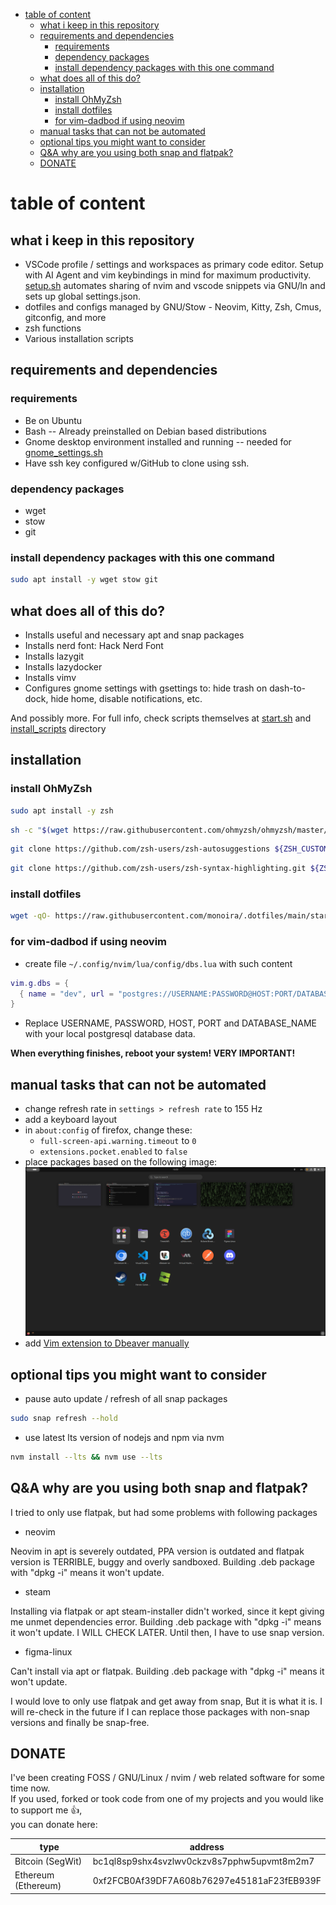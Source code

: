 - [table of content](#table-of-content)
  - [what i keep in this repository](#what-i-keep-in-this-repository)
  - [requirements and dependencies](#requirements-and-dependencies)
    - [requirements](#requirements)
    - [dependency packages](#dependency-packages)
    - [install dependency packages with this one command](#install-dependency-packages-with-this-one-command)
  - [what does all of this do?](#what-does-all-of-this-do)
  - [installation](#installation)
    - [install OhMyZsh](#install-ohmyzsh)
    - [install dotfiles](#install-dotfiles)
    - [for vim-dadbod if using neovim](#for-vim-dadbod-if-using-neovim)
  - [manual tasks that can not be automated](#manual-tasks-that-can-not-be-automated)
  - [optional tips you might want to consider](#optional-tips-you-might-want-to-consider)
  - [Q\&A why are you using both snap and flatpak?](#qa-why-are-you-using-both-snap-and-flatpak)
  - [DONATE](#donate)

# table of content

## what i keep in this repository

- VSCode profile / settings and workspaces as primary code editor.
  Setup with AI Agent and vim keybindings in mind for maximum productivity.
  [setup.sh](./vscode/setup.sh) automates sharing of nvim and vscode snippets
  via GNU/ln and sets up global settings.json.
- dotfiles and configs managed by GNU/Stow - Neovim, Kitty, Zsh, Cmus, gitconfig,
  and more
- zsh functions
- Various installation scripts

## requirements and dependencies

### requirements

- Be on Ubuntu
- Bash -- Already preinstalled on Debian based distributions
- Gnome desktop environment installed and
  running -- needed for [gnome_settings.sh](./install_scripts/gnome_settings.sh)
- Have ssh key configured w/GitHub to clone using ssh.

### dependency packages

- wget
- stow
- git

### install dependency packages with this one command

```bash
sudo apt install -y wget stow git
```

## what does all of this do?

- Installs useful and necessary apt and snap packages
- Installs nerd font: Hack Nerd Font
- Installs lazygit
- Installs lazydocker
- Installs vimv
- Configures gnome settings with gsettings to:
  hide trash on dash-to-dock, hide home, disable notifications, etc.

And possibly more.
For full info, check scripts themselves at
[start.sh](./start.sh)
and
[install_scripts](./install_scripts/) directory

## installation

### install OhMyZsh

```bash
sudo apt install -y zsh
```

```bash
sh -c "$(wget https://raw.githubusercontent.com/ohmyzsh/ohmyzsh/master/tools/install.sh -O -)"
```

```bash
git clone https://github.com/zsh-users/zsh-autosuggestions ${ZSH_CUSTOM:-~/.oh-my-zsh/custom}/plugins/zsh-autosuggestions
```

```bash
git clone https://github.com/zsh-users/zsh-syntax-highlighting.git ${ZSH_CUSTOM:-~/.oh-my-zsh/custom}/plugins/zsh-syntax-highlighting
```

### install dotfiles

```bash
wget -qO- https://raw.githubusercontent.com/monoira/.dotfiles/main/start.sh | bash
```

### for vim-dadbod if using neovim

- create file `~/.config/nvim/lua/config/dbs.lua` with such content

```lua
vim.g.dbs = {
  { name = "dev", url = "postgres://USERNAME:PASSWORD@HOST:PORT/DATABASE_NAME" },
}
```

- Replace
  USERNAME, PASSWORD, HOST, PORT and DATABASE_NAME
  with your local postgresql database data.

**When everything finishes, reboot your system! VERY IMPORTANT!**

## manual tasks that can not be automated

- change refresh rate in `settings > refresh rate` to 155 Hz
- add a keyboard layout
- in `about:config` of firefox, change these:
  - `full-screen-api.warning.timeout` to `0`
  - `extensions.pocket.enabled` to `false`
- place packages based on the following image:
  ![Image of packages on Ubuntu](./docs/packages.png)
- add [Vim extension to Dbeaver manually](https://www.youtube.com/watch?v=soznrFTtL2s)

## optional tips you might want to consider

- pause auto update / refresh of all snap packages

```bash
sudo snap refresh --hold
```

- use latest lts version of nodejs and npm via nvm

```bash
nvm install --lts && nvm use --lts
```

## Q&A why are you using both snap and flatpak?

I tried to only use flatpak, but had some problems with following packages

- neovim

Neovim in apt is severely outdated, PPA version is outdated and
flatpak version is TERRIBLE, buggy and overly sandboxed.
Building .deb package with "dpkg -i" means it won't update.

- steam

Installing via flatpak or apt steam-installer didn't worked, since
it kept giving me unmet dependencies error.
Building .deb package with "dpkg -i" means it won't update.
I WILL CHECK LATER. Until then, I have to use snap version.

- figma-linux

Can't install via apt or flatpak.
Building .deb package with "dpkg -i" means it won't update.

I would love to only use flatpak and get away from snap,
But it is what it is.
I will re-check in the future if I can replace those packages
with non-snap versions and finally be snap-free.

## DONATE

I've been creating FOSS / GNU/Linux / nvim / web
related software for some time now.  
If you used, forked or took code from one of my projects and you
would like to support me 👍,  
you can donate here:

| type                | address                                    |
| ------------------- | ------------------------------------------ |
| Bitcoin (SegWit)    | bc1ql8sp9shx4svzlwv0ckzv8s7pphw5upvmt8m2m7 |
| Ethereum (Ethereum) | 0xf2FCB0Af39DF7A608b76297e45181aF23fEB939F |

[def]: ./v
